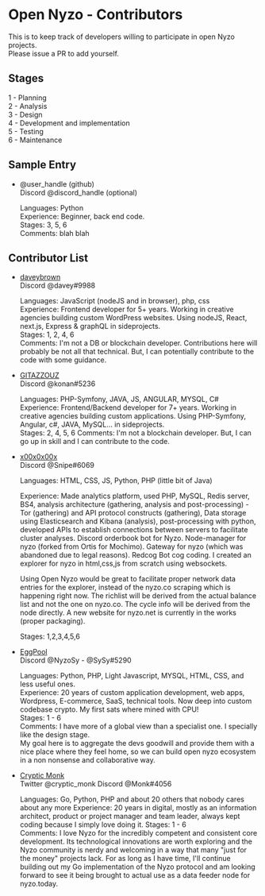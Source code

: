 # Open Nyzo - Contributors

This is to keep track of developers willing to participate in open Nyzo projects.  
Please issue a PR to add yourself.

## Stages

1 - Planning  
2 - Analysis  
3 - Design  
4 - Development and implementation  
5 - Testing  
6 - Maintenance

## Sample Entry

- @user_handle (github)  
  Discord @discord_handle (optional)

  Languages: Python  
  Experience: Beginner, back end code.  
  Stages: 3, 5, 6  
  Comments: blah blah  
  
## Contributor List

- [daveybrown](https://github.com/daveybrown)  
  Discord @davey#9988

  Languages: JavaScript (nodeJS and in browser), php, css  
  Experience: Frontend developer for 5+ years. Working in creative agencies building custom WordPress websites. Using nodeJS, React, next.js, Express & graphQL in sideprojects.  
  Stages: 1, 2, 4, 6  
  Comments: I'm not a DB or blockchain developer. Contributions here will probably be not all that technical. But, I can potentially contribute to the code with some guidance.     

- [GITAZZOUZ](https://github.com/GITAZZOUZ)  
  Discord @konan#5236

  Languages: PHP-Symfony, JAVA, JS, ANGULAR, MYSQL, C#  
  Experience: Frontend/Backend developer for 7+ years. Working in creative agencies building custom applications. Using PHP-Symfony, Angular, c#, JAVA, MySQL... in sideprojects.  
  Stages: 2, 4, 5, 6
  Comments: I'm not a blockchain developer. But, I can go up in skill and I can contribute to the code.     
  
- [x00x0x00x](https://github.com/x00x0x00x)  
  Discord @Snipe#6069
  
   Languages: HTML, CSS, JS, Python, PHP (little bit of Java)  
   
   Experience: Made analytics platform, used PHP, MySQL, Redis server, BS4, analysis architecture (gathering, analysis and post-processing) - Tor (gathering) and API protocol constructs (gathering), Data storage using Elasticsearch and Kibana (analysis), post-processing with python, developed APIs to establish connections between servers to facilitate cluster analyses. Discord orderbook bot for Nyzo. Node-manager for nyzo (forked from Ortis for Mochimo). Gateway for nyzo (which was abandoned due to legal reasons). Redcog Bot cog coding. I created an explorer for nyzo in html,css,js from scratch using websockets. 
    
   Using Open Nyzo would be great to facilitate proper network data entries for the explorer, instead of the nyzo.co scraping which is happening right now. The richlist will be derived from the actual balance list and not the one on nyzo.co. The cycle info will be derived from the node directly. A new website for nyzo.net is currently in the works (proper packaging).
    
   Stages: 1,2,3,4,5,6

- [EggPool](https://github.com/EggPool)  
  Discord @NyzoSy - @SySy#5290

  Languages: Python, PHP, Light Javascript, MYSQL, HTML, CSS, and less useful ones.  
  Experience: 20 years of custom application development, web apps, Wordpress, E-commerce, SaaS, technical tools. Now deep into custom codebase crypto. My first sats where mined with CPU!  
  Stages: 1 - 6  
  Comments: I have more of a global view than a specialist one. I specially like the design stage.   
My goal here is to aggregate the devs goodwill and provide them with a nice place where they feel home, so we can build open nyzo ecosystem in a non nonsense and collaborative way.     
  
- [Cryptic Monk](https://github.com/cryptic-monk)  
  Twitter @cryptic_monk Discord @Monk#4056

  Languages: Go, Python, PHP and about 20 others that nobody cares about any more
  Experience: 20 years in digital, mostly as an information architect, product or project manager and team leader, always kept coding because I simply love doing it.
  Stages: 1 - 6  
  Comments: I love Nyzo for the incredibly competent and consistent core development. Its technological innovations are worth exploring and the Nyzo community is nerdy and welcoming in a way that many "just for the money" projects lack. For as long as I have time, I'll continue building out my Go implementation of the Nyzo protocol and am looking forward to see it being brought to actual use as a data feeder node for nyzo.today.
  